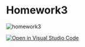 # Homework3 
![homework3](https://user-images.githubusercontent.com/77531610/132077540-62f6a284-d729-45b8-846a-5ee90a3cf519.jpg)




[![Open in Visual Studio Code](https://classroom.github.com/assets/open-in-vscode-f059dc9a6f8d3a56e377f745f24479a46679e63a5d9fe6f495e02850cd0d8118.svg)](https://classroom.github.com/online_ide?assignment_repo_id=5497578&assignment_repo_type=AssignmentRepo)

